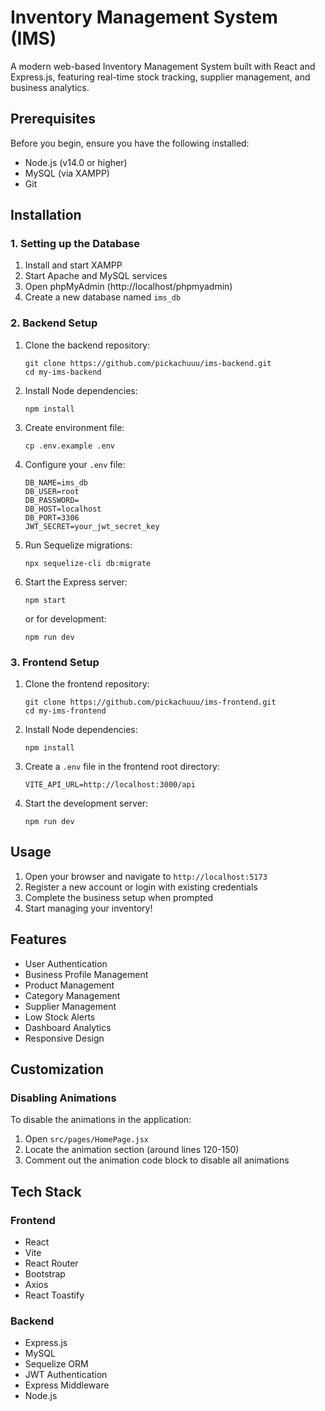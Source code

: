 # Inventory Management System (IMS)

A modern web-based Inventory Management System built with React and Express.js, featuring real-time stock tracking, supplier management, and business analytics.

## Prerequisites

Before you begin, ensure you have the following installed:
- Node.js (v14.0 or higher)
- MySQL (via XAMPP)
- Git

## Installation

### 1. Setting up the Database
1. Install and start XAMPP
2. Start Apache and MySQL services
3. Open phpMyAdmin (http://localhost/phpmyadmin)
4. Create a new database named `ims_db`

### 2. Backend Setup
1. Clone the backend repository:
   ```
   git clone https://github.com/pickachuuu/ims-backend.git
   cd my-ims-backend
   ```

2. Install Node dependencies:
   ```
   npm install
   ```

3. Create environment file:
   ```
   cp .env.example .env
   ```

4. Configure your `.env` file:
   ```
   DB_NAME=ims_db
   DB_USER=root
   DB_PASSWORD=
   DB_HOST=localhost
   DB_PORT=3306
   JWT_SECRET=your_jwt_secret_key
   ```

5. Run Sequelize migrations:
   ```
   npx sequelize-cli db:migrate
   ```

6. Start the Express server:
   ```
   npm start
   ```
   or for development:
   ```
   npm run dev
   ```

### 3. Frontend Setup
1. Clone the frontend repository:
   ```
   git clone https://github.com/pickachuuu/ims-frontend.git
   cd my-ims-frontend
   ```

2. Install Node dependencies:
   ```
   npm install
   ```

3. Create a `.env` file in the frontend root directory:
   ```
   VITE_API_URL=http://localhost:3000/api
   ```

4. Start the development server:
   ```
   npm run dev
   ```

## Usage

1. Open your browser and navigate to `http://localhost:5173`
2. Register a new account or login with existing credentials
3. Complete the business setup when prompted
4. Start managing your inventory!

## Features

- User Authentication
- Business Profile Management
- Product Management
- Category Management
- Supplier Management
- Low Stock Alerts
- Dashboard Analytics
- Responsive Design

## Customization

### Disabling Animations
To disable the animations in the application:
1. Open `src/pages/HomePage.jsx`
2. Locate the animation section (around lines 120-150)
3. Comment out the animation code block to disable all animations

## Tech Stack

### Frontend
- React
- Vite
- React Router
- Bootstrap
- Axios
- React Toastify

### Backend
- Express.js
- MySQL
- Sequelize ORM
- JWT Authentication
- Express Middleware
- Node.js
